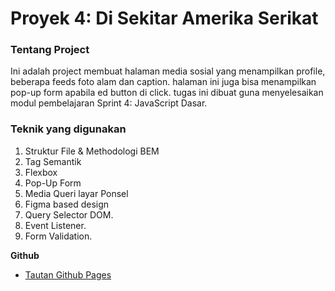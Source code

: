 # Proyek 4: Di Sekitar Amerika Serikat

### Tentang Project

Ini adalah project membuat halaman media sosial yang menampilkan profile, beberapa feeds foto alam dan caption. halaman ini juga bisa menampilkan pop-up form apabila ed button di click. tugas ini dibuat guna menyelesaikan modul pembelajaran Sprint 4: JavaScript Dasar.


### Teknik yang digunakan
1. Struktur File & Methodologi BEM
2. Tag Semantik
3. Flexbox
4. Pop-Up Form
5. Media Queri layar Ponsel
6. Figma based design
7. Query Selector DOM.
8. Event Listener.
9. Form Validation.


**Github**

* [Tautan Github Pages](https://gayopratama.github.io/web_project_4_id/)


